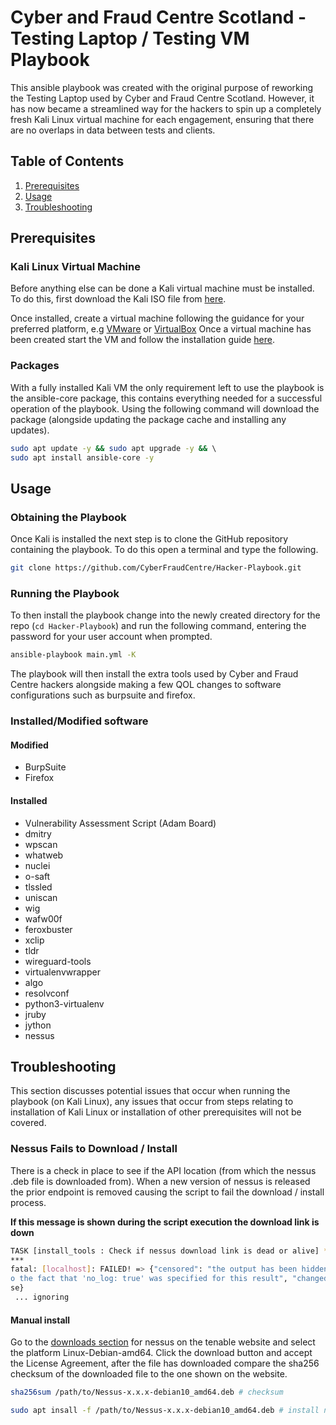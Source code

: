 # Cyber and Fraud Centre Scotland - Testing Laptop / Testing VM Playbook

This ansible playbook was created with the original purpose of reworking the
Testing Laptop used by Cyber and Fraud Centre Scotland. However, it has now became
a streamlined way for the hackers to spin up a completely fresh Kali Linux virtual
machine for each engagement, ensuring that there are no overlaps in data between
tests and clients.

## Table of Contents

1. [Prerequisites](#prerequisites)
1. [Usage](#usage)
1. [Troubleshooting](#troubleshooting)

## Prerequisites

### Kali Linux Virtual Machine

Before anything else can be done a Kali virtual machine must be installed. To do
this, first download the Kali ISO file from [here](https://www.kali.org/get-kali/#kali-installer-images).

Once installed, create a virtual machine following the guidance for your preferred
platform, e.g [VMware](https://www.kali.org/docs/virtualization/install-vmware-guest-vm/) or [VirtualBox](https://www.kali.org/docs/virtualization/install-virtualbox-guest-vm/)
Once a virtual machine has been created start the VM and follow the installation
guide [here](https://www.kali.org/docs/installation/hard-disk-install/).

### Packages

With a fully installed Kali VM the only requirement left to use the playbook is
the ansible-core package, this contains everything needed for a successful operation
of the playbook. Using the following command will download the package (alongside
updating the package cache and installing any updates).

```bash
sudo apt update -y && sudo apt upgrade -y && \ 
sudo apt install ansible-core -y
```

## Usage

### Obtaining the Playbook

Once Kali is installed the next step is to clone the GitHub repository containing
the playbook. To do this open a terminal and type the following.

```bash
git clone https://github.com/CyberFraudCentre/Hacker-Playbook.git
```

### Running the Playbook

To then install the playbook change into the newly created directory for the repo
(`cd Hacker-Playbook`) and run the following command, entering the password for
your user account when prompted.

```bash
ansible-playbook main.yml -K
```

The playbook will then install the extra tools used by Cyber and Fraud Centre hackers
alongside making a few QOL changes to software configurations such as burpsuite
and firefox.

### Installed/Modified software

#### Modified

- BurpSuite
- Firefox

#### Installed

- Vulnerability Assessment Script (Adam Board)
- dmitry
- wpscan
- whatweb
- nuclei
- o-saft
- tlssled
- uniscan
- wig
- wafw00f
- feroxbuster
- xclip
- tldr
- wireguard-tools
- virtualenvwrapper
- algo
- resolvconf
- python3-virtualenv
- jruby
- jython
- nessus

## Troubleshooting

This section discusses potential issues that occur when running the playbook
(on Kali Linux), any issues that occur from steps relating to installation of
Kali Linux or installation of other prerequisites will not be covered.

### Nessus Fails to Download / Install

There is a check in place to see if the API location (from which the nessus
.deb file is downloaded from). When a new version of nessus is released the
prior endpoint is removed causing the script to fail the download / install
process.

__If this message is shown during the script execution the download link is down__
```bash
TASK [install_tools : Check if nessus download link is dead or alive] *******
***
fatal: [localhost]: FAILED! => {"censored": "the output has been hidden due t
o the fact that 'no_log: true' was specified for this result", "changed": fal
se}
 ... ignoring
```

#### Manual install

Go to the [downloads section](https://www.tenable.com/downloads/nessus) for nessus on the tenable website and select the
platform Linux-Debian-amd64. Click the download button and accept the License
Agreement, after the file has downloaded compare the sha256 checksum of the
downloaded file to the one shown on the website.

```bash
sha256sum /path/to/Nessus-x.x.x-debian10_amd64.deb # checksum

sudo apt insall -f /path/to/Nessus-x.x.x-debian10_amd64.deb # install nessus deb
```

